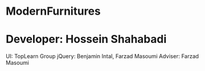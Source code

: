 # ModernFurnitures

# Developer: Hossein Shahabadi


UI: TopLearn Group
jQuery: Benjamin Intal, Farzad Masoumi
Adviser: Farzad Masoumi
